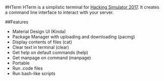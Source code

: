 #HTerm
HTerm is a simplistic terminal for [Hacking Simulator 2017](http://www.blackdevoid.com/). It creates a command line interface to interact with your server. 

##Features
* Material Design UI (Kinda)
* Package Manager with uploading and downloading (pacmg)
* Display contents of files (cat)
* Clear text in terminal (clear)
* Get help on default commands (help)
* Get manpage on command (manpage)
* Portable
* Run .code files
* Run bash-like scripts

